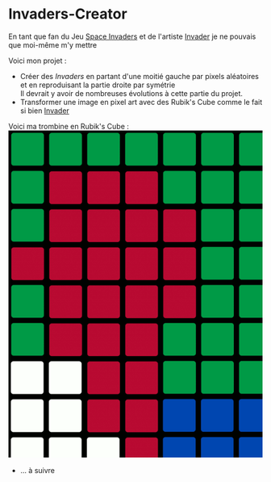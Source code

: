 # Invaders-Creator

En tant que fan du Jeu [Space Invaders](https://fr.wikipedia.org/wiki/Space_Invaders) et de l'artiste [Invader](https://space-invaders.com/home/) je ne pouvais que moi-même m'y mettre

Voici mon projet :
* Créer des *Invaders* en partant d'une moitié gauche par pixels aléatoires et en reproduisant la partie droite par symétrie </br>
Il devrait y avoir de nombreuses évolutions à cette partie du projet.
* Transformer une image en pixel art avec des Rubik's Cube comme le fait si bien [Invader](https://www.francetvinfo.fr/culture/arts-expos/street-art/la-joconde-en-rubik-s-cube-de-l-artiste-urbain-invader-s-envole-a-480-000-euros-aux-encheres_3839189.html)

Voici ma trombine en Rubik's Cube :</br>
![](lo.gif)

* ... à suivre
